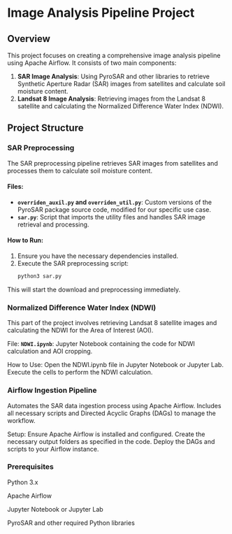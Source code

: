 # Image Analysis Pipeline Project

## Overview

This project focuses on creating a comprehensive image analysis pipeline using Apache Airflow. It consists of two main components:
1. **SAR Image Analysis**: Using PyroSAR and other libraries to retrieve Synthetic Aperture Radar (SAR) images from satellites and calculate soil moisture content.
2. **Landsat 8 Image Analysis**: Retrieving images from the Landsat 8 satellite and calculating the Normalized Difference Water Index (NDWI).

## Project Structure

### SAR Preprocessing

The SAR preprocessing pipeline retrieves SAR images from satellites and processes them to calculate soil moisture content.

#### Files:
- **`overriden_auxil.py` and `overriden_util.py`**: Custom versions of the PyroSAR package source code, modified for our specific use case.
- **`sar.py`**: Script that imports the utility files and handles SAR image retrieval and processing.

#### How to Run:
1. Ensure you have the necessary dependencies installed.
2. Execute the SAR preprocessing script:
   ```bash
   python3 sar.py

This will start the download and preprocessing immediately.

### Normalized Difference Water Index (NDWI)
This part of the project involves retrieving Landsat 8 satellite images and calculating the NDWI for the Area of Interest (AOI).

File:
**`NDWI.ipynb`**: Jupyter Notebook containing the code for NDWI calculation and AOI cropping.

How to Use:
Open the NDWI.ipynb file in Jupyter Notebook or Jupyter Lab.
Execute the cells to perform the NDWI calculation.

### Airflow Ingestion Pipeline
Automates the SAR data ingestion process using Apache Airflow. Includes all necessary scripts and Directed Acyclic Graphs (DAGs) to manage the workflow.

Setup:
Ensure Apache Airflow is installed and configured.
Create the necessary output folders as specified in the code.
Deploy the DAGs and scripts to your Airflow instance.

 ### Prerequisites
 
Python 3.x

Apache Airflow

Jupyter Notebook or Jupyter Lab

PyroSAR and other required Python libraries

   
